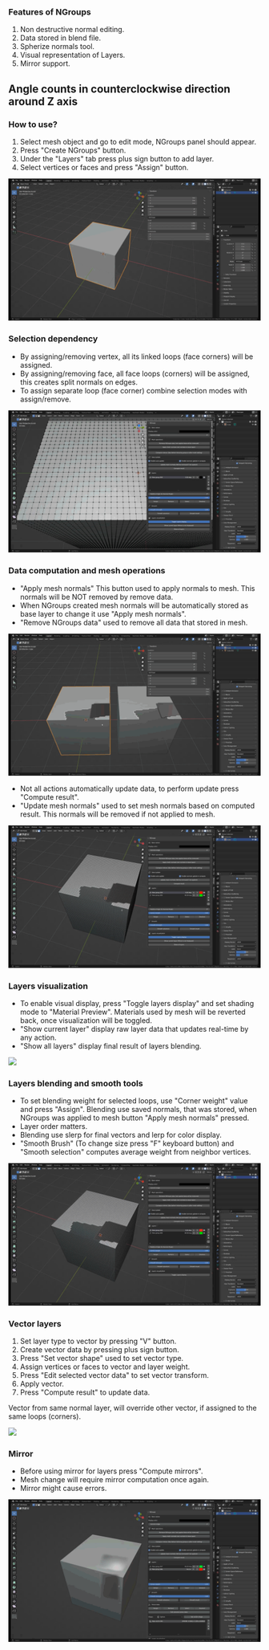 ### Features of NGroups
1. Non destructive normal editing.
2. Data stored in blend file.
3. Spherize normals tool.
4. Visual representation of Layers.
5. Mirror support.

## Angle counts in counterclockwise direction around Z axis

### How to use?
1. Select mesh object and go to edit mode, NGroups panel should appear.
2. Press "Create NGroups" button.
3. Under the "Layers" tab press plus sign button to add layer.
4. Select vertices or faces and press "Assign" button.

![](https://github.com/Mojuko/NGroups/blob/Gifs/HowToUse.gif)

### Selection dependency
- By assigning/removing vertex, all its linked loops (face corners) will be assigned.
- By assigning/removing face, all face loops (corners) will be assigned, this creates split normals on edges.
- To assign separate loop (face corner) combine selection modes with assign/remove.

![](https://github.com/Mojuko/NGroups/blob/Gifs/SelectionDependency.gif)

### Data computation and mesh operations
- "Apply mesh normals" This button used to apply normals to mesh. This normals will be NOT removed by remove data.
- When NGroups created mesh normals will be automatically stored as base layer to change it use "Apply mesh normals".
- "Remove NGroups data" used to remove all data that stored in mesh.

![](https://github.com/Mojuko/NGroups/blob/Gifs/DataRemoveAndApply.gif)

- Not all actions automatically update data, to perform update press "Compute result".
- "Update mesh normals" used to set mesh normals based on computed result. This normals will be removed if not applied to mesh.

![](https://github.com/Mojuko/NGroups/blob/Gifs/DataUpdate.gif)

### Layers visualization
- To enable visual display, press "Toggle layers display" and set shading mode to "Material Preview". Materials used by mesh will be reverted back, once visualization will be toggled.
- "Show current layer" display raw layer data that updates real-time by any action.
- "Show all layers" display final result of layers blending.

![](https://github.com/Mojuko/NGroupsGifs/blob/main/LayersVisualization.gif)

### Layers blending and smooth tools
- To set blending weight for selected loops, use "Corner weight" value and press "Assign". Blending use saved normals, that was stored, when NGroups was applied to mesh button "Apply mesh normals" pressed.
- Layer order matters.
- Blending use slerp for final vectors and lerp for color display.
- "Smooth Brush" (To change size press "F" keyboard button) and "Smooth selection" computes average weight from neighbor vertices.

![](https://github.com/Mojuko/NGroups/blob/Gifs/LayersVisualization.gif)

### Vector layers

1. Set layer type to vector by pressing "V" button.
2. Create vector data by pressing plus sign button.
3. Press "Set vector shape" used to set vector type.
4. Assign vertices or faces to vector and layer weight.
5. Press "Edit selected vector data" to set vector transform.
6. Apply vector.
7. Press "Compute result" to update data.

Vector from same normal layer, will override other vector, if assigned to the same loops (corners).

![](https://github.com/Mojuko/NGroups/blob/Gifs/Vector.gif)

### Mirror
- Before using mirror for layers press "Compute mirrors".
- Mesh change will require mirror computation once again.
- Mirror might cause errors.

![](https://github.com/Mojuko/NGroups/blob/Gifs/Mirror.gif)
